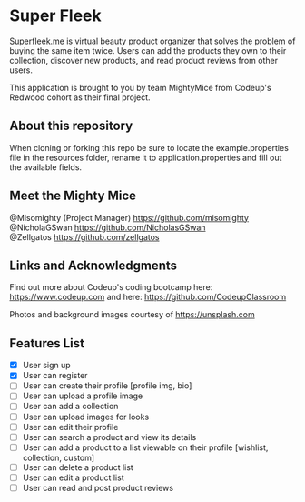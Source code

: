 # Super Fleek 

[Superfleek.me](superfleek.me) is virtual beauty product organizer that solves the problem of buying the same item twice. 
Users can add the products they own to their collection, discover new products, and read product reviews from other users.

This application is brought to you by team MightyMice from Codeup's Redwood cohort as their final project.

## About this repository

When cloning or forking this repo be sure to locate the example.properties file in the resources folder, rename it to
application.properties and fill out the available fields.

## Meet the Mighty Mice

@Misomighty (Project Manager) https://github.com/misomighty  
@NicholaGSwan https://github.com/NicholasGSwan  
@Zellgatos https://github.com/zellgatos
  

## Links and Acknowledgments

Find out more about Codeup's coding bootcamp here: https://www.codeup.com 
and here: https://github.com/CodeupClassroom

Photos and background images courtesy of https://unsplash.com

## Features List
- [x] User sign up
- [x] User can register
- [ ] User can create their profile [profile img, bio]
- [ ] User can upload a profile image
- [ ] User can add a collection
- [ ] User can upload images for looks
- [ ] User can edit their profile
- [ ] User can search a product and view its details
- [ ] User can add a product to a list viewable on their profile [wishlist, collection, custom]
- [ ] User can delete a product list
- [ ] User can edit a product list
- [ ] User can read and post product reviews

